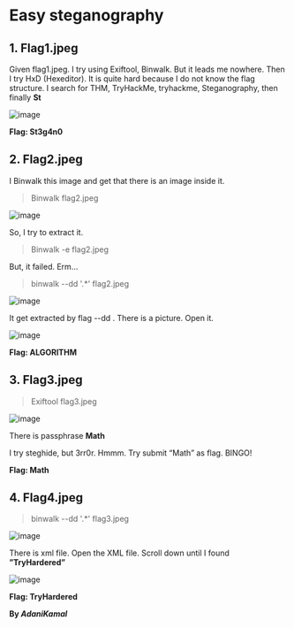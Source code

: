 # Easy steganography

## 1.	Flag1.jpeg

Given flag1.jpeg. I try using Exiftool, Binwalk. But it leads me nowhere. Then I try HxD (Hexeditor). 
It is quite hard because I do not know the flag structure. I search for THM, TryHackMe, tryhackme, Steganography, then finally **St** 

![image](https://user-images.githubusercontent.com/44063862/82633208-1cde1800-9c2d-11ea-83f5-4370e6cc07da.png)

**Flag: St3g4n0**

## 2.	Flag2.jpeg

I Binwalk this image and get that there is an image inside it.

> Binwalk flag2.jpeg

![image](https://user-images.githubusercontent.com/44063862/82633226-26678000-9c2d-11ea-88b1-0fd8263e8169.png)

So, I try to extract it.

>Binwalk -e flag2.jpeg

But, it failed. Erm… 

> binwalk --dd '.*' flag2.jpeg

![image](https://user-images.githubusercontent.com/44063862/82633236-31221500-9c2d-11ea-93dc-e3b78373a15c.png)

It get extracted by flag --dd . There is a picture. Open it.

![image](https://user-images.githubusercontent.com/44063862/82633257-3d0dd700-9c2d-11ea-99dc-c31512e85f91.png)

**Flag: ALGORITHM**

## 3.	Flag3.jpeg

>Exiftool flag3.jpeg

![image](https://user-images.githubusercontent.com/44063862/82633284-50b93d80-9c2d-11ea-84cd-1d1baccc80b6.png)

There is passphrase **Math**

I try steghide, but 3rr0r. Hmmm. Try submit “Math” as flag. BINGO!

**Flag: Math**

## 4.	Flag4.jpeg

> binwalk --dd '.*' flag3.jpeg

![image](https://user-images.githubusercontent.com/44063862/82633307-5c0c6900-9c2d-11ea-9079-7a139b70ae22.png)

There is xml file. Open the XML file. Scroll down until I found **”TryHardered”**

![image](https://user-images.githubusercontent.com/44063862/82633324-66c6fe00-9c2d-11ea-94fc-e7335beed8a0.png)

**Flag: TryHardered**

**By _AdaniKamal_**
